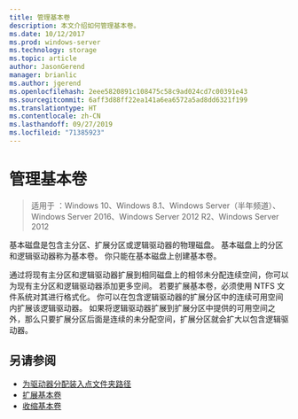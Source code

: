 ```yaml
---
title: 管理基本卷
description: 本文介绍如何管理基本卷。
ms.date: 10/12/2017
ms.prod: windows-server
ms.technology: storage
ms.topic: article
author: JasonGerend
manager: brianlic
ms.author: jgerend
ms.openlocfilehash: 2eee5820891c108475c58c9ad024cd7c00391e43
ms.sourcegitcommit: 6aff3d88ff22ea141a6ea6572a5ad8dd6321f199
ms.translationtype: HT
ms.contentlocale: zh-CN
ms.lasthandoff: 09/27/2019
ms.locfileid: "71385923"
---
```

# <a name="manage-basic-volumes"></a>管理基本卷

> 适用于  ：Windows 10、Windows 8.1、Windows Server（半年频道）、Windows Server 2016、Windows Server 2012 R2、Windows Server 2012

基本磁盘是包含主分区、扩展分区或逻辑驱动器的物理磁盘。 基本磁盘上的分区和逻辑驱动器称为基本卷。 你只能在基本磁盘上创建基本卷。

通过将现有主分区和逻辑驱动器扩展到相同磁盘上的相邻未分配连续空间，你可以为现有主分区和逻辑驱动器添加更多空间。 若要扩展基本卷，必须使用 NTFS 文件系统对其进行格式化。 你可以在包含逻辑驱动器的扩展分区中的连续可用空间内扩展该逻辑驱动器。 如果将逻辑驱动器扩展到扩展分区中提供的可用空间之外，那么只要扩展分区后面是连续的未分配空间，扩展分区就会扩大以包含逻辑驱动器。

## <a name="see-also"></a>另请参阅

-   [为驱动器分配装入点文件夹路径](assign-a-mount-point-folder-path-to-a-drive.md)
-   [扩展基本卷](extend-a-basic-volume.md)
-   [收缩基本卷](shrink-a-basic-volume.md)